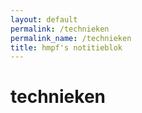 ```yaml
---
layout: default
permalink: /technieken
permalink_name: /technieken
title: hmpf's notitieblok
---
```


# technieken
